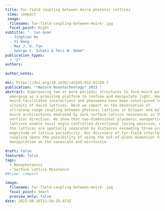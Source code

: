 ```yaml
---
title: Far-field coupling between moiré photonic lattices
 view: compact
 image:
  filename: far-field-coupling-between-moiré-.jpg
  focal_point: Right
subtitle: "- Jun Guan
  - Jingtian Hu
  - Yi Wang
  - Max J. H. Tan
  - George C. Schatz & Teri W. Odom"
publication_types:
  - "2"
authors:
  
author_notes:
  
doi: https://doi.org/10.1038/s41565-023-01320-7
publication: "*Nature Nanotechnology* 2023 "
abstract: Superposing two or more periodic structures to form moiré patterns is
  emerging as a promising platform to confine and manipulate light. However,
  moiré-facilitated interactions and phenomena have been constrained to the
  vicinity of moiré lattices. Here we report on the observation of
  ultralong-range coupling between photonic lattices in bilayer and multilayer
  moiré architectures mediated by dark surface lattice resonances in the
  vertical direction. We show that two-dimensional plasmonic nanoparticle
  lattices enable twist-angle-controlled directional lasing emission, even when
  the lattices are spatially separated by distances exceeding three orders of
  magnitude of lattice periodicity. Our discovery of far-field interlattice
  coupling opens the possibility of using the out-of-plane dimension for optical
  manipulation on the nanoscale and microscale.
 
draft: false
featured: false
tags:
  - Nanophotonics
  - Surface Lattice Resonance
##view: compact

image:
  filename: far-field-coupling-between-moiré-.jpg
  focal_point: Smart
  preview_only: false
date: 2023-08-16T11:58:28.473Z
---
```


